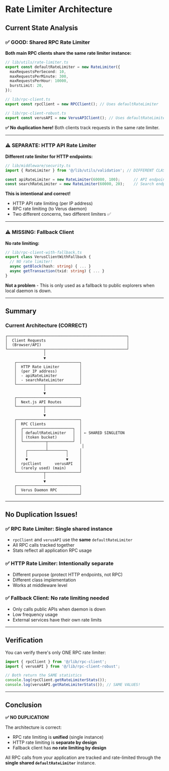 # Rate Limiter Architecture

## Current State Analysis

### ✅ GOOD: Shared RPC Rate Limiter

**Both main RPC clients share the same rate limiter instance:**

```typescript
// lib/utils/rate-limiter.ts
export const defaultRateLimiter = new RateLimiter({
  maxRequestsPerSecond: 10,
  maxRequestsPerMinute: 300,
  maxRequestsPerHour: 10000,
  burstLimit: 20,
});

// lib/rpc-client.ts
export const rpcClient = new RPCClient(); // Uses defaultRateLimiter

// lib/rpc-client-robust.ts
export const verusAPI = new VerusAPIClient(); // Uses defaultRateLimiter (SAME INSTANCE)
```

**✅ No duplication here!** Both clients track requests in the same rate limiter.

---

### ⚠️ SEPARATE: HTTP API Rate Limiter

**Different rate limiter for HTTP endpoints:**

```typescript
// lib/middleware/security.ts
import { RateLimiter } from '@/lib/utils/validation'; // DIFFERENT CLASS!

const apiRateLimiter = new RateLimiter(60000, 100);      // API endpoints
const searchRateLimiter = new RateLimiter(60000, 20);    // Search endpoints
```

**This is intentional and correct!**
- HTTP API rate limiting (per IP address)
- RPC rate limiting (to Verus daemon)
- Two different concerns, two different limiters ✅

---

### ⚠️ MISSING: Fallback Client

**No rate limiting:**

```typescript
// lib/rpc-client-with-fallback.ts
export class VerusClientWithFallback {
  // NO rate limiter!
  async getBlock(hash: string) { ... }
  async getTransaction(txid: string) { ... }
}
```

**Not a problem** - This is only used as a fallback to public explorers when local daemon is down.

---

## Summary

### Current Architecture (CORRECT)

```
┌─────────────────────────────────────────────────────┐
│  Client Requests                                    │
│  (Browser/API)                                      │
└────────────────┬────────────────────────────────────┘
                 │
                 ▼
    ┌────────────────────────────┐
    │  HTTP Rate Limiter         │
    │  (per IP address)          │
    │  - apiRateLimiter          │
    │  - searchRateLimiter       │
    └────────────┬───────────────┘
                 │
                 ▼
    ┌────────────────────────────┐
    │  Next.js API Routes        │
    └────────────┬───────────────┘
                 │
                 ▼
    ┌────────────────────────────┐
    │  RPC Clients               │
    │  ┌──────────────────────┐  │
    │  │ defaultRateLimiter   │  │ ← SHARED SINGLETON
    │  │ (token bucket)       │  │
    │  └──────────┬───────────┘  │
    │             │               │
    │    ┌────────┴────────┐     │
    │    │                 │     │
    │    ▼                 ▼     │
    │  rpcClient      verusAPI   │
    │  (rarely used) (main)      │
    └────────────┬───────────────┘
                 │
                 ▼
    ┌────────────────────────────┐
    │  Verus Daemon RPC          │
    └────────────────────────────┘
```

---

## No Duplication Issues!

### ✅ RPC Rate Limiter: **Single shared instance**
- `rpcClient` and `verusAPI` use the **same** `defaultRateLimiter`
- All RPC calls tracked together
- Stats reflect all application RPC usage

### ✅ HTTP Rate Limiter: **Intentionally separate**
- Different purpose (protect HTTP endpoints, not RPC)
- Different class implementation
- Works at middleware level

### ✅ Fallback Client: **No rate limiting needed**
- Only calls public APIs when daemon is down
- Low frequency usage
- External services have their own rate limits

---

## Verification

You can verify there's only ONE RPC rate limiter:

```typescript
import { rpcClient } from '@/lib/rpc-client';
import { verusAPI } from '@/lib/rpc-client-robust';

// Both return the SAME statistics
console.log(rpcClient.getRateLimiterStats());
console.log(verusAPI.getRateLimiterStats()); // SAME VALUES!
```

---

## Conclusion

**✅ NO DUPLICATION!** 

The architecture is correct:
- RPC rate limiting is **unified** (single instance)
- HTTP rate limiting is **separate by design**
- Fallback client has **no rate limiting by design**

All RPC calls from your application are tracked and rate-limited through the **single shared `defaultRateLimiter`** instance.

